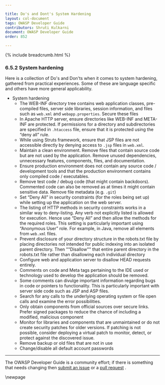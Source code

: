 ```yaml
---

title: Do's and Dont's System Hardening
layout: col-document
tags: OWASP Developer Guide
contributors: Shruti Kulkarni
document: OWASP Developer Guide
order: 852

---
```


{% include breadcrumb.html %}

### 6.5.2 System hardening

Here is a collection of Do's and Don'ts when it comes to system hardening, gathered from practical experiences.
Some of these are language specific and others have more general applicability.

* System hardening
  * The WEB-INF directory tree contains web application classes, pre-compiled files, server side libraries,
      session information, and files such as `web.xml` and `webapp.properties`. Secure these files
  * In Apache HTTP server, ensure directories like WEB-INF and META-INF are protected.
      If permissions for a directory and subdirectories are specified in `.htaccess` file,
      ensure that it is protected using the “deny all” rule.
  * While using Struts framework, ensure that JSP files are not accessible directly
      by denying access to `.jsp` files in `web.xml`.
  * Maintain a clean environment. Remove files that contain source code but are not used by the application.
      Remove unused dependencies, unnecessary features, components, files, and documentation.
  * Ensure production environment does not contain any source code / development tools
      and that the production environment contains only compiled code / executables.
  * Remove test code / debug code (that might contain backdoors).
      Commented code can also be removed as at times it might contain sensitive data.
      Remove file metadata (e.g. `.git`)
  * Set “Deny All” in security constraints (for the roles being set up)
      while setting up the application on the web server.
  * The listing of HTTP methods in security constraints works in a similar way to deny-listing.
      Any verb not explicitly listed is allowed for execution.
      Hence use “Deny All” and then allow the methods for the required roles.
      This setting is particularly important using “Anonymous User” role.
      For example, in Java, remove all <http-method> elements from `web.xml` files.
  * Prevent disclosure of your directory structure in the robots.txt file
      by placing directories not intended for public indexing into an isolated parent directory.
      Then ""Disallow"" that entire parent directory in the robots.txt file
      rather than disallowing each individual directory
  * Configure web and application server to disallow HEAD requests entirely.
  * Comments on code and Meta tags pertaining to the IDE used or technology used to develop the application
      should be removed.
  * Some comments can divulge important information regarding bugs in code or pointers to functionality.
      This is particularly important with server side code such as JSP and ASP files.
  * Search for any calls to the underlying operating system or file open calls and examine the error possibilities.
  * Only obtain components from official sources over secure links.
      Prefer signed packages to reduce the chance of including a modified, malicious component
  * Monitor for libraries and components that are unmaintained or do not create security patches for older versions.
      If patching is not possible, consider deploying a virtual patch to monitor, detect,
      or protect against the discovered issue.
  * Remove backup or old files that are not in use
  * Change/disable all default account passwords

----

The OWASP Developer Guide is a community effort; if there is something that needs changing
then [submit an issue][issue080502] or a [pull request][pr] .

[issue080502]: https://github.com/OWASP/www-project-developer-guide/issues/new?labels=enhancement&template=request.md&title=Update:%2008-verification/05-dos-donts/02-system-hardening
[pr]: https://github.com/OWASP/www-project-developer-guide/pulls

\newpage
